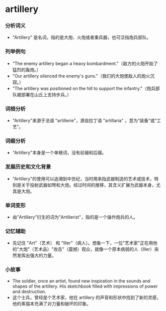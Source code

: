 # artillery

### 分析词义

  

*   "Artillery" 是名词，指的是大炮、火炮或者重兵器，也可泛指炮兵部队。

  

### 列举例句

  

*   "The enemy artillery began a heavy bombardment."（敌方的火炮开始了猛烈的轰炮。）
*   "Our artillery silenced the enemy's guns."（我们的大炮使敌人的炮火沉寂。）
*   "The artillery was positioned on the hill to support the infantry."（炮兵部队被部署在山丘上支持步兵。）

  

### 词根分析

  

*   "Artillery"来源于法语 "artillerie"，源自拉丁语 "artillaria" ，意为“装备”或“工艺”。

  

### 词缀分析

  

*   "Artillery"本身是一个单根词，没有前缀和后缀。

  

### 发展历史和文化背景

  

*   "Artillery"的使用可以追溯到中世纪，当时用来指武器制造的艺术或技术，特别是关于投射武器如弩和大炮。经过时间的推移，其含义扩展为武器本身，尤其是大炮。

  

### 单词变形

  

*   由"Artillery"衍生的词为"Artillerist"，指的是一个操作炮兵的人。

  

### 记忆辅助

  

*   先记住 "Art"（艺术） 和 "Iller"（病人）。想象一下，一位"艺术家"正在用他的"大炮"（艺术品）"攻击"（震撼）观众，就像一个原本病弱的人（Iller）突然发挥出强大的力量。

  

### 小故事

  

*   The soldier, once an artist, found new inspiration in the sounds and shapes of the artillery. His sketchbook filled with impressions of power and destruction.
*   这个士兵，曾经是个艺术家，他在 artillery 的声音和形状中找到了新的灵感，他的素描本充满了对力量和破坏的印象。

